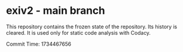 # exiv2 - main branch

This repository contains the frozen state of the repository.
Its history is cleared. It is used only for static code
analysis with Codacy.

Commit Time: 1734467656